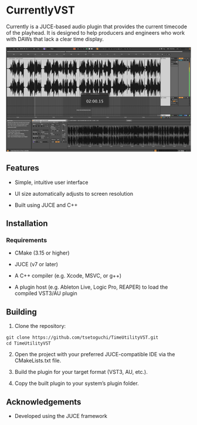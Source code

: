# CurrentlyVST


Currently is a JUCE-based audio plugin that provides the current timecode of the playhead. It is designed to help producers and engineers who work with DAWs that lack a clear time display.

![Plugin Screenshot](assets/screenshot.png)

## Features

- Simple, intuitive user interface

- UI size automatically adjusts to screen resolution

- Built using JUCE and C++


## Installation

### Requirements

- CMake (3.15 or higher)

- JUCE (v7 or later)

- A C++ compiler (e.g. Xcode, MSVC, or g++)

- A plugin host (e.g. Ableton Live, Logic Pro, REAPER) to load the compiled VST3/AU plugin


## Building

1. Clone the repository:

```
git clone https://github.com/tsetoguchi/TimeUtilityVST.git
cd TimeUtilityVST
```

2. Open the project with your preferred JUCE-compatible IDE via the CMakeLists.txt file.

3. Build the plugin for your target format (VST3, AU, etc.).

4. Copy the built plugin to your system’s plugin folder.


## Acknowledgements
- Developed using the JUCE framework
